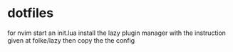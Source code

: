 # dotfiles
for nvim start an init.lua install the lazy plugin manager with the instruction given at folke/lazy then copy the the config
